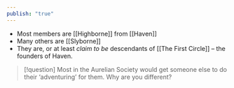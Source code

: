 ```yaml
---
publish: "true"
---
```


* Most members are [[Highborne]] from [[Haven]]
* Many others are [[Slyborne]]
* They are, or at least *claim to be* descendants of [[The First Circle]] – the founders of Haven.
 
> [!question] Most in the Aurelian Society would get someone else to do their ‘adventuring’ for them. Why are you different?
